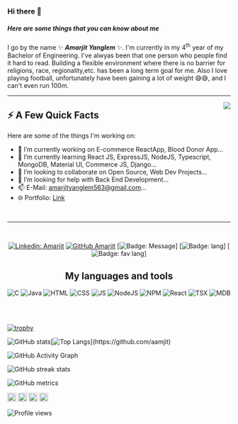 ### Hi there 👋

##### Here are some things that you can know about me

I go by the name ✨ _**Amarjit Yanglem**_ ✨. I'm currently in my 4<sup>th</sup> year of my Bachelor of Engineering. I've alwyas been that one person who people find it  hard to read. Building a flexible environment where there is no barrier for religions, race, regionality,etc. has been a long term goal for me. Also I love playing football, unfortunately have been gaining a lot of weight :sweat_smile::sweat_smile:, and I can't even run 100m.

<hr>

<img align="right" src="https://media1.giphy.com/media/13HgwGsXF0aiGY/giphy.gif" />
<h2>⚡️ A Few Quick Facts</h2>
Here are some of the things I'm working on:

- 🔭 I’m currently working on E-commerce ReactApp, Blood Donor App...
- 🌱 I’m currently learning React JS, ExpressJS, NodeJS, Typescript, MongoDB, Material UI, Commerce JS, Django...
- 👯 I’m looking to collaborate on Open Source, Web Dev Projects...
- 🤔 I’m looking for help with Back End Development...
- 📫 E-Mail: amarjityanglem563@gmail.com...
- 🌐 Portfolio: [Link](https://aamjit.github.io/portfolio.amarjit.yanglem/)
<br>
<hr>
<br>
<div align="center">
  
[![Linkedin: Amarjit](https://img.shields.io/badge/-Amarjit-blue?style=flat-square&logo=Linkedin&logoColor=white&link=https://www.linkedin.com/in/amarjit-yanglem/)](https://www.linkedin.com/in/amarjit-yanglem/)
[![GitHub Amarjit](https://img.shields.io/github/followers/Aamjit?label=follow&style=social)](https://github.com/Aamjit)
[![Badge: Message](https://img.shields.io/badge/amarjit--says-%22Hello%20World%22-brightgreen)]
[![Badge: lang](https://img.shields.io/github/languages/count/Aamjit/Go-Mall?color=brightgreen&style=plastic)]
[![Badge: fav lang](https://img.shields.io/github/languages/top/Aamjit/Go-Mall?color=success&style=plastic)]
  
</div>

<div align="center">
  <h2>My languages and tools</h2>
  
  
  ![C](https://img.shields.io/badge/-C-616161?&logo=C)
  ![Java](https://img.shields.io/badge/-Java-eeeeee?&logo=Java&logoColor=007396)
  ![HTML](https://img.shields.io/badge/-HTML-616161?&logo=HTML5)
  ![CSS](https://img.shields.io/badge/-CSS-616161?&logo=CSS3)
  ![JS](https://img.shields.io/badge/-JavaScript-616161?&logo=Javascript)
  ![NodeJS](https://img.shields.io/badge/-Node.JS-eeeeee?&logo=node.js)
  ![NPM](https://img.shields.io/badge/-NPM-616161?&logo=npm)
  ![React](https://img.shields.io/badge/-ReactJS-616161?&logo=react)
  ![TSX](https://img.shields.io/badge/-TypeScript-eeeeee?&logo=typescript)
  ![MDB](https://img.shields.io/badge/-MongoDB-eeeeee?&logo=mongodb)
  
</div>

<br>
<br>

[![trophy](https://github-profile-trophy.vercel.app/?username=aamjit&bg_color=52fa5a)](https://github.com/aamjit?tab=repositories)
 


![GitHub stats](https://github-readme-stats.vercel.app/api?username=aamjit&show_icons=true&include_all_commits=true&count_private=true&line_height=21&text_color=000&icon_color=000&bg_color=0,ea6161,ffc64d,fffc4d,52fa5a&theme=graywhite)[![Top Langs](https://github-readme-stats.vercel.app/api/top-langs/?username=aamjit&hide=html&hide_border=true&layout=compact&langs_count=6&exclude_repo=comp426,Redventures-Movie-Quotes&text_color=000&icon_color=fff&bg_color=0,52fa5a,4dfcff,c64dff&theme=graywhite")](https://github.com/aamjit)

  
![GitHub Activity Graph](https://activity-graph.herokuapp.com/graph?username=aamjit)

![GitHub streak stats](https://github-readme-streak-stats.herokuapp.com/?user=aamjit)

![GitHub metrics](https://metrics.lecoq.io/aamjit)

[<img src='https://cdn.jsdelivr.net/npm/simple-icons@3.0.1/icons/github.svg' alt='github' height='20'>](https://github.com/aamjit)  [<img src='https://cdn.jsdelivr.net/npm/simple-icons@3.0.1/icons/linkedin.svg' alt='linkedin' height='20'>](https://www.linkedin.com/in/)  [<img src='https://cdn.jsdelivr.net/npm/simple-icons@3.0.1/icons/facebook.svg' alt='facebook' height='20'>](https://www.facebook.com/https://www.facebook.com/amarjit.yanglem.9/)  [<img src='https://cdn.jsdelivr.net/npm/simple-icons@3.0.1/icons/instagram.svg' alt='instagram' height='20'>](https://www.instagram.com/aamjit_y/)

![Profile views](https://gpvc.arturio.dev/aamjit)  
